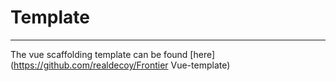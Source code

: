 # Template
------

The vue scaffolding template can be found [here](https://github.com/realdecoy/Frontier Vue-template)
